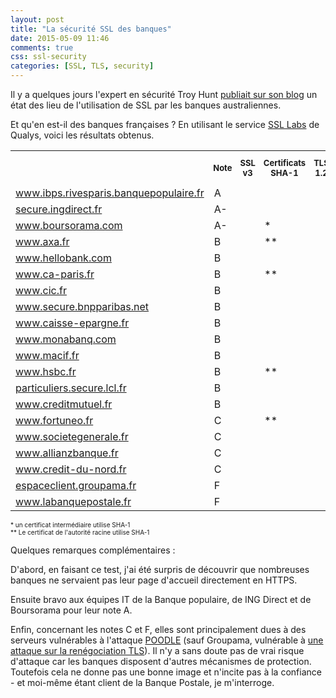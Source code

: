 ```yaml
---
layout: post
title: "La sécurité SSL des banques"
date: 2015-05-09 11:46
comments: true
css: ssl-security
categories: [SSL, TLS, security]
---
```


Il y a quelques jours l'expert en sécurité Troy Hunt [publiait sur son blog](http://www.troyhunt.com/2015/05/do-you-really-want-bank-grade-security.html) un état des lieu de l'utilisation de SSL par les banques australiennes.

Et qu'en est-il des banques françaises ? En utilisant le service [SSL Labs](https://www.ssllabs.com/) de Qualys, voici les résultats obtenus.

<!-- more -->

<table style="border:none;">
    <tr style="font-size: small; border:none;">
        <th class="rotate"/>
        <th class="rotate"><div><span>Note</span></div></th>
        <th class="rotate"><div><span>SSL v3</span></div></th>
        <th class="rotate"><div><span>Certificats SHA-1</span></div></th>
        <th class="rotate"><div><span>TLS 1.2</span></div></th>
        <th class="rotate"><div><span>RC4</span></div></th>
        <th class="rotate"><div><span>Perfect Forward Secrecy</span></div></th>
        <th class="rotate"><div><span>Vulnérabilité POODLE</span></div></th>
        <th class="rotate"><div><span>Vulnérabilité Heartbleed</span></div></th>
        <th class="rotate"><div><span>Certificat EV</span></div></th>
        <th class="rotate"><div><span>Certificate Transparency</span></div></th>
    </tr>
    <tr>
        <td class="name A"><a href="https://www.ssllabs.com/ssltest/analyze.html?d=www.ibps.rivesparis.banquepopulaire.fr&hideResults=on">www.ibps.rivesparis.banquepopulaire.fr</a></td>
        <td class="grade A">A</td>
        <td data-feature="SSL 3" class="pass"></td>
        <td data-feature="SHA-1" class="fail"></td>
        <td data-feature="TLS 1.2" class="pass"></td>
        <td data-feature="RC4" class="pass"></td>
        <td data-feature="PFS" class="pass"></td>
        <td data-feature="POODLE" class="pass"></td>
        <td data-feature="Heartbleed"class="pass"></td>
        <td data-feature="EV" class="info no"></td>
        <td data-feature="Transparency" class="info no"></td>
    </tr>
    <tr>
        <td class="name A"><a href="https://www.ssllabs.com/ssltest/analyze.html?d=secure.ingdirect.fr&hideResults=on">secure.ingdirect.fr</a></td>
        <td class="grade A">A-</td>
        <td data-feature="SSL 3" class="pass"></td>
        <td data-feature="SHA-1" class="fail"></td>
        <td data-feature="TLS 1.2" class="pass"></td>
        <td data-feature="RC4" class="pass"></td>
        <td data-feature="PFS" class="fail"></td>
        <td data-feature="POODLE" class="pass"></td>
        <td data-feature="Heartbleed"class="pass"></td>
        <td data-feature="EV" class="info yes"></td>
        <td data-feature="Transparency" class="info no"></td>
    </tr>
    <tr>
        <td class="name A"><a href="https://www.ssllabs.com/ssltest/analyze.html?d=boursorama.com&s=83.231.216.140&hideResults=on">www.boursorama.com</a></td>
        <td class="grade A">A-</td>
        <td data-feature="SSL 3" class="pass"></td>
        <td data-feature="SHA-1" class="pass">*</td>
        <td data-feature="TLS 1.2" class="pass"></td>
        <td data-feature="RC4" class="pass"></td>
        <td data-feature="PFS" class="fail"></td>
        <td data-feature="POODLE" class="pass"></td>
        <td data-feature="Heartbleed"class="pass"></td>
        <td data-feature="EV" class="info yes"></td>
        <td data-feature="Transparency" class="info no"></td>
    </tr>
    <tr>
        <td class="name B"><a href="https://www.ssllabs.com/ssltest/analyze.html?d=www.axa.fr&s=174.35.7.31&hideResults=on">www.axa.fr</a></td>
        <td class="grade B">B</td>
        <td data-feature="SSL 3" class="pass"></td>
        <td data-feature="SHA-1" class="pass">**</td>
        <td data-feature="TLS 1.2" class="pass"></td>
        <td data-feature="RC4" class="fail"></td>
        <td data-feature="PFS" class="fail"></td>
        <td data-feature="POODLE" class="pass"></td>
        <td data-feature="Heartbleed"class="pass"></td>
        <td data-feature="EV" class="info no"></td>
        <td data-feature="Transparency" class="info no"></td>
    </tr>
    <tr>
        <td class="name B"><a href="https://www.ssllabs.com/ssltest/analyze.html?d=www.hellobank.fr&hideResults=on">www.hellobank.com</a></td>
        <td class="grade B">B</td>
        <td data-feature="SSL 3" class="pass"></td>
        <td data-feature="SHA-1" class="pass"></td>
        <td data-feature="TLS 1.2" class="pass"></td>
        <td data-feature="RC4" class="fail"></td>
        <td data-feature="PFS" class="fail"></td>
        <td data-feature="POODLE" class="pass"></td>
        <td data-feature="Heartbleed"class="pass"></td>
        <td data-feature="EV" class="info no"></td>
        <td data-feature="Transparency" class="info no"></td>
    </tr>
    <tr>
        <td class="name B"><a href="https://www.ssllabs.com/ssltest/analyze.html?d=www.ca-paris.fr&hideResults=on">www.ca-paris.fr</a></td>
        <td class="grade B">B</td>
        <td data-feature="SSL 3" class="pass"></td>
        <td data-feature="SHA-1" class="pass">**</td>
        <td data-feature="TLS 1.2" class="fail"></td>
        <td data-feature="RC4" class="fail"></td>
        <td data-feature="PFS" class="fail"></td>
        <td data-feature="POODLE" class="pass"></td>
        <td data-feature="Heartbleed"class="pass"></td>
        <td data-feature="EV" class="info yes"></td>
        <td data-feature="Transparency" class="info yes"></td>
    </tr>
    <tr>
        <td class="name B"><a href="https://www.ssllabs.com/ssltest/analyze.html?d=www.cic.fr&s=145.226.109.155&hideResults=on">www.cic.fr</a></td>
        <td class="grade B">B</td>
        <td data-feature="SSL 3" class="pass"></td>
        <td data-feature="SHA-1" class="pass"></td>
        <td data-feature="TLS 1.2" class="fail"></td>
        <td data-feature="RC4" class="fail"></td>
        <td data-feature="PFS" class="fail"></td>
        <td data-feature="POODLE" class="pass"></td>
        <td data-feature="Heartbleed"class="pass"></td>
        <td data-feature="EV" class="info yes"></td>
        <td data-feature="Transparency" class="info yes"></td>
    </tr>
    <tr>
        <td class="name B"><a href="https://www.ssllabs.com/ssltest/analyze.html?d=www.secure.bnpparibas.net&s=159.50.16.33&hideResults=on">www.secure.bnpparibas.net</a></td>
        <td class="grade B">B</td>
        <td data-feature="SSL 3" class="pass"></td>
        <td data-feature="SHA-1" class="fail"></td>
        <td data-feature="TLS 1.2" class="pass"></td>
        <td data-feature="RC4" class="fail"></td>
        <td data-feature="PFS" class="fail"></td>
        <td data-feature="POODLE" class="pass"></td>
        <td data-feature="Heartbleed"class="pass"></td>
        <td data-feature="EV" class="info no"></td>
        <td data-feature="Transparency" class="info no"></td>
    </tr>
    <tr>
        <td class="name B"><a href="https://www.ssllabs.com/ssltest/analyze.html?d=www.caisse-epargne.fr&s=91.135.188.224&hideResults=on">www.caisse-epargne.fr</a></td>
        <td class="grade B">B</td>
        <td data-feature="SSL 3" class="pass"></td>
        <td data-feature="SHA-1" class="fail"></td>
        <td data-feature="TLS 1.2" class="pass"></td>
        <td data-feature="RC4" class="fail"></td>
        <td data-feature="PFS" class="fail"></td>
        <td data-feature="POODLE" class="pass"></td>
        <td data-feature="Heartbleed"class="pass"></td>
        <td data-feature="EV" class="info no"></td>
        <td data-feature="Transparency" class="info no"></td>
    </tr>
    <tr>
        <td class="name B"><a href="https://www.ssllabs.com/ssltest/analyze.html?d=www.monabanq.com&s=145.226.99.116&hideResults=on">www.monabanq.com</a></td>
        <td class="grade B">B</td>
        <td data-feature="SSL 3" class="pass"></td>
        <td data-feature="SHA-1" class="fail"></td>
        <td data-feature="TLS 1.2" class="fail"></td>
        <td data-feature="RC4" class="fail"></td>
        <td data-feature="PFS" class="fail"></td>
        <td data-feature="POODLE" class="pass"></td>
        <td data-feature="Heartbleed"class="pass"></td>
        <td data-feature="EV" class="info no"></td>
        <td data-feature="Transparency" class="info no"></td>
    </tr>
    <tr>
        <td class="name B"><a href="https://www.ssllabs.com/ssltest/analyze.html?d=www.macif.fr&hideResults=on">www.macif.fr</a></td>
        <td class="grade B">B</td>
        <td data-feature="SSL 3" class="fail"></td>
        <td data-feature="SHA-1" class="pass"></td>
        <td data-feature="TLS 1.2" class="fail"></td>
        <td data-feature="RC4" class="fail"></td>
        <td data-feature="PFS" class="fail"></td>
        <td data-feature="POODLE" class="pass"></td>
        <td data-feature="Heartbleed"class="pass"></td>
        <td data-feature="EV" class="info yes"></td>
        <td data-feature="Transparency" class="info yes"></td>
    </tr>
    <tr>
        <td class="name B"><a href="https://www.ssllabs.com/ssltest/analyze.html?d=www.hsbc.fr&s=91.214.6.232">www.hsbc.fr</a></td>
        <td class="grade B">B</td>
        <td data-feature="SSL 3" class="fail"></td>
        <td data-feature="SHA-1" class="pass">**</td>
        <td data-feature="TLS 1.2" class="fail"></td>
        <td data-feature="RC4" class="fail"></td>
        <td data-feature="PFS" class="fail"></td>
        <td data-feature="POODLE" class="pass"></td>
        <td data-feature="Heartbleed"class="pass"></td>
        <td data-feature="EV" class="info yes"></td>
        <td data-feature="Transparency" class="info yes"></td>
    </tr>
    <tr>
        <td class="name B"><a href="https://www.ssllabs.com/ssltest/analyze.html?d=particuliers.secure.lcl.fr&hideResults=on">particuliers.secure.lcl.fr</a></td>
        <td class="grade B">B</td>
        <td data-feature="SSL 3" class="pass"></td>
        <td data-feature="SHA-1" class="fail"></td>
        <td data-feature="TLS 1.2" class="fail"></td>
        <td data-feature="RC4" class="fail"></td>
        <td data-feature="PFS" class="fail"></td>
        <td data-feature="POODLE" class="pass"></td>
        <td data-feature="Heartbleed"class="pass"></td>
        <td data-feature="EV" class="info yes"></td>
        <td data-feature="Transparency" class="info no"></td>
    </tr>
    <tr>
        <td class="name B"><a href="https://www.ssllabs.com/ssltest/analyze.html?d=creditmutuel.fr&s=145.226.45.139&hideResults=on">www.creditmutuel.fr</a></td>
        <td class="grade B">B</td>
        <td data-feature="SSL 3" class="pass"></td>
        <td data-feature="SHA-1" class="fail"></td>
        <td data-feature="TLS 1.2" class="fail"></td>
        <td data-feature="RC4" class="fail"></td>
        <td data-feature="PFS" class="fail"></td>
        <td data-feature="POODLE" class="pass"></td>
        <td data-feature="Heartbleed"class="pass"></td>
        <td data-feature="EV" class="info no"></td>
        <td data-feature="Transparency" class="info no"></td>
    </tr>
    <tr>
        <td class="name C"><a href="https://www.ssllabs.com/ssltest/analyze.html?d=www.fortuneo.fr&s=194.51.217.72&hideResults=on">www.fortuneo.fr</a></td>
        <td class="grade C">C</td>
        <td data-feature="SSL 3" class="fail"></td>
        <td data-feature="SHA-1" class="pass">**</td>
        <td data-feature="TLS 1.2" class="fail"></td>
        <td data-feature="RC4" class="fail"></td>
        <td data-feature="PFS" class="fail"></td>
        <td data-feature="POODLE" class="fail"></td>
        <td data-feature="Heartbleed"class="pass"></td>
        <td data-feature="EV" class="info no"></td>
        <td data-feature="Transparency" class="info no"></td>
    </tr>
    <tr>
        <td class="name C"><a href="https://www.ssllabs.com/ssltest/analyze.html?d=www.societegenerale.fr&hideResults=on">www.societegenerale.fr</a></td>
        <td class="grade C">C</td>
        <td data-feature="SSL 3" class="fail"></td>
        <td data-feature="SHA-1" class="fail"></td>
        <td data-feature="TLS 1.2" class="pass"></td>
        <td data-feature="RC4" class="fail"></td>
        <td data-feature="PFS" class="fail"></td>
        <td data-feature="POODLE" class="fail"></td>
        <td data-feature="Heartbleed"class="pass"></td>
        <td data-feature="EV" class="info no"></td>
        <td data-feature="Transparency" class="info no"></td>
    </tr>
    <tr>
        <td class="name C"><a href="https://www.ssllabs.com/ssltest/analyze.html?d=www.allianzbanque.fr&hideResults=on">www.allianzbanque.fr</a></td>
        <td class="grade C">C</td>
        <td data-feature="SSL 3" class="fail"></td>
        <td data-feature="SHA-1" class="fail"></td>
        <td data-feature="TLS 1.2" class="fail"></td>
        <td data-feature="RC4" class="fail"></td>
        <td data-feature="PFS" class="fail"></td>
        <td data-feature="POODLE" class="fail"></td>
        <td data-feature="Heartbleed"class="pass"></td>
        <td data-feature="EV" class="info yes"></td>
        <td data-feature="Transparency" class="info no"></td>
    </tr>
    <tr>
        <td class="name C"><a href="https://www.ssllabs.com/ssltest/analyze.html?d=www.credit-du-nord.fr&hideResults=on">www.credit-du-nord.fr</a></td>
        <td class="grade C">C</td>
        <td data-feature="SSL 3" class="fail"></td>
        <td data-feature="SHA-1" class="fail"></td>
        <td data-feature="TLS 1.2" class="fail"></td>
        <td data-feature="RC4" class="fail"></td>
        <td data-feature="PFS" class="fail"></td>
        <td data-feature="POODLE" class="fail"></td>
        <td data-feature="Heartbleed"class="pass"></td>
        <td data-feature="EV" class="info no"></td>
        <td data-feature="Transparency" class="info no"></td>
    </tr>
    <tr>
        <td class="name F"><a href="https://www.ssllabs.com/ssltest/analyze.html?d=espaceclient.groupama.fr&hideResults=on">espaceclient.groupama.fr</a></td>
        <td class="grade F">F</td>
        <td data-feature="SSL 3" class="fail"></td>
        <td data-feature="SHA-1" class="fail"></td>
        <td data-feature="TLS 1.2" class="fail"></td>
        <td data-feature="RC4" class="fail"></td>
        <td data-feature="PFS" class="fail"></td>
        <td data-feature="POODLE" class="pass"></td>
        <td data-feature="Heartbleed"class="pass"></td>
        <td data-feature="EV" class="info no"></td>
        <td data-feature="Transparency" class="info no"></td>
    </tr>
    <tr>
        <td class="name F"><a href="https://www.ssllabs.com/ssltest/analyze.html?d=www.labanquepostale.fr&hideResults=on">www.labanquepostale.fr</a></td>
        <td class="grade F">F</td>
        <td data-feature="SSL 3" class="fail"></td>
        <td data-feature="SHA-1" class="fail"></td>
        <td data-feature="TLS 1.2" class="pass"></td>
        <td data-feature="RC4" class="fail"></td>
        <td data-feature="PFS" class="fail"></td>
        <td data-feature="POODLE" class="fail"></td>
        <td data-feature="Heartbleed"class="pass"></td>
        <td data-feature="EV" class="info yes"></td>
        <td data-feature="Transparency" class="info no"></td>
    </tr>
</table>

<div style="font-size: x-small;">
* un certificat intermédiaire utilise SHA-1
<br/>
** Le certificat de l'autorité racine utilise SHA-1
</div>

Quelques remarques complémentaires :

D'abord, en faisant ce test, j'ai été surpris de découvrir que nombreuses banques ne servaient pas leur page d'accueil directement en HTTPS.

Ensuite bravo aux équipes IT de la Banque populaire, de ING Direct et de Boursorama pour leur note A.

Enfin, concernant les notes C et F, elles sont principalement dues à des serveurs vulnérables à l'attaque [POODLE](https://fr.wikipedia.org/wiki/POODLE) (sauf Groupama, vulnérable à [une attaque sur la renégociation TLS](https://community.qualys.com/blogs/securitylabs/2009/11/05/ssl-and-tls-authentication-gap-vulnerability-discovered?_ga=1.245541639.2029124093.1429356581)). Il n'y a sans doute pas de vrai risque d'attaque car les banques disposent d'autres mécanismes de protection. Toutefois cela ne donne pas une bonne image et n'incite pas à la confiance - et moi-même étant client de la Banque Postale, je m'interroge.